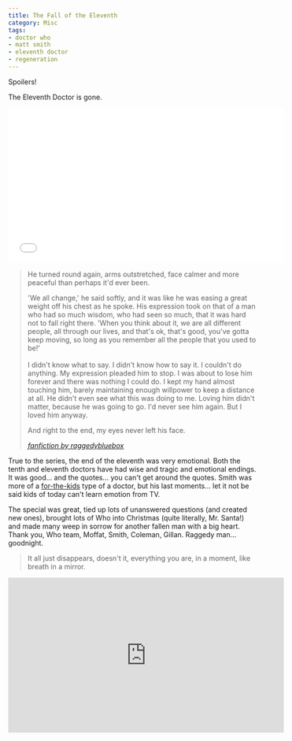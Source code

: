 ```yaml
---
title: The Fall of the Eleventh
category: Misc
tags:
- doctor who
- matt smith
- eleventh doctor
- regeneration
---
```


Spoilers!

The Eleventh Doctor is gone.

<iframe width="560" height="315" src="//www.youtube.com/embed/7GhY-ds2Kfk" frameborder="0" allowfullscreen></iframe>

<blockquote>

  He turned round again, arms outstretched, face calmer and more peaceful than perhaps it'd ever been.

  'We all change,' he said softly, and it was like he was easing a great weight off his chest as he spoke. His expression took on that of a man who had so much wisdom, who had seen so much, that it was hard not to fall right there. 'When you think about it, we are all different people, all through our lives, and that's ok, that's good, you've gotta keep moving, so long as you remember all the people that you used to be!'<br />
  <a id="more"></a><a id="more-3677"></a><br />
  I didn't know what to say. I didn't know how to say it. I couldn't do anything. My expression pleaded him to stop. I was about to lose him forever and there was nothing I could do. I kept my hand almost touching him, barely maintaining enough willpower to keep a distance at all. He didn't even see what this was doing to me. Loving him didn't matter, because he was going to go. I'd never see him again. But I loved him anyway.

  And right to the end, my eyes never left his face.

  <em><a href="https://m.fanfiction.net/s/9958832/1/The-Time-of-the-Doctor-I">fanfiction by raggedybluebox</a></em>

</blockquote>

True to the series, the end of the eleventh was very emotional. Both the tenth and eleventh doctors have had wise and tragic and emotional endings. It was good... and the quotes... you can't get around the quotes. Smith was more of a <a href="{{ site.url }}/2012/the-new-doctor-the-new-approach">for-the-kids</a> type of a doctor, but his last moments... let it not be said kids of today can't learn emotion from TV.

The special was great, tied up lots of unanswered questions (and created new ones), brought lots of Who into Christmas (quite literally, Mr. Santa!) and made many weep in sorrow for another fallen man with a big heart. Thank you, Who team, Moffat, Smith, Coleman, Gillan. Raggedy man... goodnight.

<blockquote>

  It all just disappears, doesn't it, everything you are, in a moment, like breath in a mirror.

</blockquote>

<iframe width="560" height="315" src="https://www.youtube.com/embed/4F84WapAH7M" frameborder="0" allowfullscreen></iframe>

